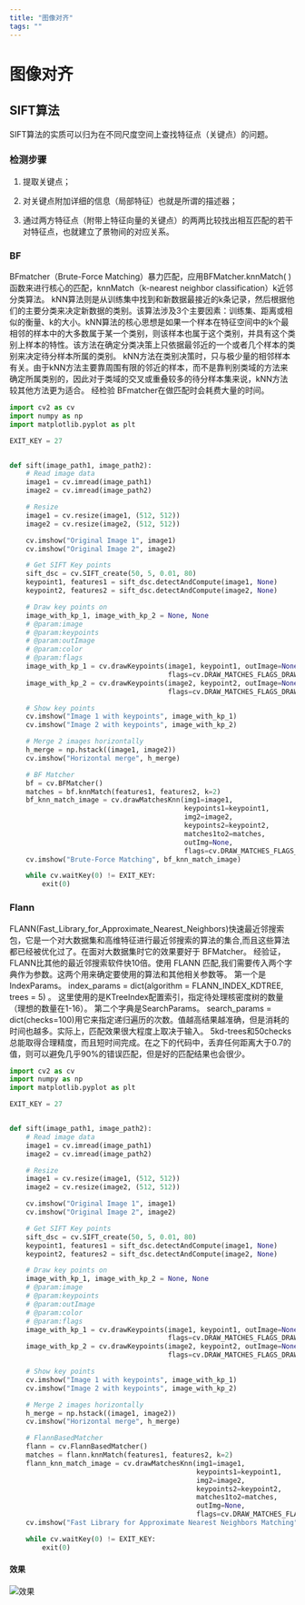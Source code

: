 ```yaml
---
title: "图像对齐"
tags: ""
---
```


# 图像对齐

## SIFT算法

SIFT算法的实质可以归为在不同尺度空间上查找特征点（关键点）的问题。

### 检测步骤

1.  提取关键点； 

2.  对关键点附加详细的信息（局部特征）也就是所谓的描述器；

3.  通过两方特征点（附带上特征向量的关键点）的两两比较找出相互匹配的若干对特征点，也就建立了景物间的对应关系。

### BF

BFmatcher（Brute-Force Matching）暴力匹配，应用BFMatcher.knnMatch( )函数来进行核心的匹配，knnMatch（k-nearest neighbor classification）k近邻分类算法。
kNN算法则是从训练集中找到和新数据最接近的k条记录，然后根据他们的主要分类来决定新数据的类别。该算法涉及3个主要因素：训练集、距离或相似的衡量、k的大小。kNN算法的核心思想是如果一个样本在特征空间中的k个最相邻的样本中的大多数属于某一个类别，则该样本也属于这个类别，并具有这个类别上样本的特性。该方法在确定分类决策上只依据最邻近的一个或者几个样本的类别来决定待分样本所属的类别。
kNN方法在类别决策时，只与极少量的相邻样本有关。由于kNN方法主要靠周围有限的邻近的样本，而不是靠判别类域的方法来确定所属类别的，因此对于类域的交叉或重叠较多的待分样本集来说，kNN方法较其他方法更为适合。
经检验 BFmatcher在做匹配时会耗费大量的时间。

```python
import cv2 as cv
import numpy as np
import matplotlib.pyplot as plt

EXIT_KEY = 27


def sift(image_path1, image_path2):
    # Read image data
    image1 = cv.imread(image_path1)
    image2 = cv.imread(image_path2)

    # Resize
    image1 = cv.resize(image1, (512, 512))
    image2 = cv.resize(image2, (512, 512))

    cv.imshow("Original Image 1", image1)
    cv.imshow("Original Image 2", image2)

    # Get SIFT Key points
    sift_dsc = cv.SIFT_create(50, 5, 0.01, 80)
    keypoint1, features1 = sift_dsc.detectAndCompute(image1, None)
    keypoint2, features2 = sift_dsc.detectAndCompute(image2, None)

    # Draw key points on
    image_with_kp_1, image_with_kp_2 = None, None
    # @param:image
    # @param:keypoints
    # @param:outImage
    # @param:color
    # @param:flags
    image_with_kp_1 = cv.drawKeypoints(image1, keypoint1, outImage=None,
                                       flags=cv.DRAW_MATCHES_FLAGS_DRAW_RICH_KEYPOINTS)
    image_with_kp_2 = cv.drawKeypoints(image2, keypoint2, outImage=None,
                                       flags=cv.DRAW_MATCHES_FLAGS_DRAW_RICH_KEYPOINTS)

    # Show key points
    cv.imshow("Image 1 with keypoints", image_with_kp_1)
    cv.imshow("Image 2 with keypoints", image_with_kp_2)

    # Merge 2 images horizontally
    h_merge = np.hstack((image1, image2))
    cv.imshow("Horizontal merge", h_merge)

    # BF Matcher
    bf = cv.BFMatcher()
    matches = bf.knnMatch(features1, features2, k=2)
    bf_knn_match_image = cv.drawMatchesKnn(img1=image1,
                                           keypoints1=keypoint1,
                                           img2=image2,
                                           keypoints2=keypoint2,
                                           matches1to2=matches,
                                           outImg=None,
                                           flags=cv.DRAW_MATCHES_FLAGS_DRAW_RICH_KEYPOINTS)
    cv.imshow("Brute-Force Matching", bf_knn_match_image)

    while cv.waitKey(0) != EXIT_KEY:
        exit(0)

```

### Flann

FLANN(Fast_Library_for_Approximate_Nearest_Neighbors)快速最近邻搜索包，它是一个对大数据集和高维特征进行最近邻搜索的算法的集合,而且这些算法都已经被优化过了。在面对大数据集时它的效果要好于 BFMatcher。
经验证，FLANN比其他的最近邻搜索软件快10倍。使用 FLANN 匹配,我们需要传入两个字典作为参数。这两个用来确定要使用的算法和其他相关参数等。
第一个是 IndexParams。
index_params = dict(algorithm = FLANN_INDEX_KDTREE, trees = 5) 。
这里使用的是KTreeIndex配置索引，指定待处理核密度树的数量（理想的数量在1-16）。
第二个字典是SearchParams。
search_params = dict(checks=100)用它来指定递归遍历的次数。值越高结果越准确，但是消耗的时间也越多。实际上，匹配效果很大程度上取决于输入。
5kd-trees和50checks总能取得合理精度，而且短时间完成。在之下的代码中，丢弃任何距离大于0.7的值，则可以避免几乎90%的错误匹配，但是好的匹配结果也会很少。

```python
import cv2 as cv
import numpy as np
import matplotlib.pyplot as plt

EXIT_KEY = 27


def sift(image_path1, image_path2):
    # Read image data
    image1 = cv.imread(image_path1)
    image2 = cv.imread(image_path2)

    # Resize
    image1 = cv.resize(image1, (512, 512))
    image2 = cv.resize(image2, (512, 512))

    cv.imshow("Original Image 1", image1)
    cv.imshow("Original Image 2", image2)

    # Get SIFT Key points
    sift_dsc = cv.SIFT_create(50, 5, 0.01, 80)
    keypoint1, features1 = sift_dsc.detectAndCompute(image1, None)
    keypoint2, features2 = sift_dsc.detectAndCompute(image2, None)

    # Draw key points on
    image_with_kp_1, image_with_kp_2 = None, None
    # @param:image
    # @param:keypoints
    # @param:outImage
    # @param:color
    # @param:flags
    image_with_kp_1 = cv.drawKeypoints(image1, keypoint1, outImage=None,
                                       flags=cv.DRAW_MATCHES_FLAGS_DRAW_RICH_KEYPOINTS)
    image_with_kp_2 = cv.drawKeypoints(image2, keypoint2, outImage=None,
                                       flags=cv.DRAW_MATCHES_FLAGS_DRAW_RICH_KEYPOINTS)

    # Show key points
    cv.imshow("Image 1 with keypoints", image_with_kp_1)
    cv.imshow("Image 2 with keypoints", image_with_kp_2)

    # Merge 2 images horizontally
    h_merge = np.hstack((image1, image2))
    cv.imshow("Horizontal merge", h_merge)

    # FlannBasedMatcher
    flann = cv.FlannBasedMatcher()
    matches = flann.knnMatch(features1, features2, k=2)
    flann_knn_match_image = cv.drawMatchesKnn(img1=image1,
                                              keypoints1=keypoint1,
                                              img2=image2,
                                              keypoints2=keypoint2,
                                              matches1to2=matches,
                                              outImg=None,
                                              flags=cv.DRAW_MATCHES_FLAGS_DRAW_RICH_KEYPOINTS)
    cv.imshow("Fast Library for Approximate Nearest Neighbors Matching", flann_knn_match_image)

    while cv.waitKey(0) != EXIT_KEY:
        exit(0)

```

#### 效果

![效果](/home/ling/BoostNote/images/sift.png)
